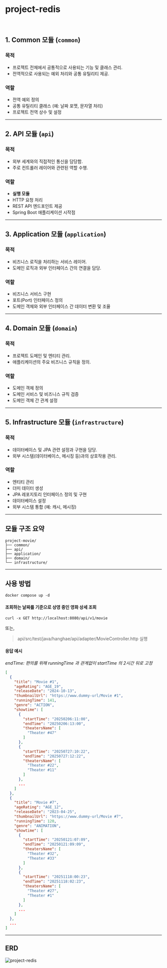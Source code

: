# project-redis
<br>


## 1. Common 모듈 (`common`)
### **목적**
- 프로젝트 전체에서 공통적으로 사용되는 기능 및 클래스 관리.
- 전역적으로 사용되는 예외 처리와 공통 유틸리티 제공.

### **역할**
- 전역 예외 정의
- 공통 유틸리티 클래스 (예: 날짜 포맷, 문자열 처리)
- 프로젝트 전역 상수 및 설정

---

## 2. API 모듈 (`api`)
### **목적**
- 외부 세계와의 직접적인 통신을 담당함.
- 주로 컨트롤러 레이어와 관련된 역할 수행.

### **역할**
- **실행 모듈**
- HTTP 요청 처리
- REST API 엔드포인트 제공
- Spring Boot 애플리케이션 시작점

---

## 3. Application 모듈 (`application`)
### **목적**
- 비즈니스 로직을 처리하는 서비스 레이어.
- 도메인 로직과 외부 인터페이스 간의 연결을 담당.

### **역할**
- 비즈니스 서비스 구현
- 포트(Port) 인터페이스 정의
- 도메인 객체와 외부 인터페이스 간 데이터 변환 및 조율

---

## 4. Domain 모듈 (`domain`)
### **목적**
- 프로젝트 도메인 및 엔티티 관리.
- 애플리케이션의 주요 비즈니스 규칙을 정의.

### **역할**
- 도메인 객체 정의
- 도메인 서비스 및 비즈니스 규칙 검증
- 도메인 객체 간 관계 설정

---

## 5. Infrastructure 모듈 (`infrastructure`)
### **목적**
- 데이터베이스 및 JPA 관련 설정과 구현을 담당.
- 외부 시스템(데이터베이스, 메시징 등)과의 상호작용 관리.

### **역할**
- 엔티티 관리
- 더미 데이터 생성
- JPA 레포지토리 인터페이스 정의 및 구현
- 데이터베이스 설정
- 외부 시스템 통합 (예: 캐시, 메시징)

---

## 모듈 구조 요약

```plaintext
project-movie/
├── common/         
├── api/           
├── application/    
├── domain/         
└── infrastructure/ 
```
---

## 사용 방법
```
docker compose up -d
```

#### 조회하는 날짜를 기준으로 상영 중인 영화 상세 조회
```
curl -x GET http://localhost:8080/api/v1/movie
```

또는, <br>
> api/src/test/java/hanghae/api/adapter/MovieController.http 실행



#### 응답 예시
_endTime: 편의를 위해 runningTime 과 관계없이 startTime 의 2시간 뒤로 고정_
```JSON
[
  {
    "title": "Movie #1",
    "ageRating": "AGE_19",
    "releaseDate": "2024-10-13",
    "thumbnailUrl": "https://www.dummy-url/Movie #1",
    "runningTime": 141,
    "genre": "ACTION",
    "showtime": [
      {
        "startTime": "20250206:11:00",
        "endTime": "20250206:13:00",
        "theatersName": [
          "Theater #47"
        ]
      },
      {
        "startTime": "20250727:10:22",
        "endTime": "20250727:12:22",
        "theatersName": [
          "Theater #22",
          "Theater #11"
        ]
      },
      ...
    ]
  },
  {
    "title": "Movie #7",
    "ageRating": "AGE_12",
    "releaseDate": "2023-04-25",
    "thumbnailUrl": "https://www.dummy-url/Movie #7",
    "runningTime": 120,
    "genre": "ANIMATION",
    "showtime": [
      {
        "startTime": "20250121:07:09",
        "endTime": "20250121:09:09",
        "theatersName": [
          "Theater #32",
          "Theater #33"
        ]
      },
      {
        "startTime": "20251118:00:23",
        "endTime": "20251118:02:23",
        "theatersName": [
          "Theater #27",
          "Theater #1"
        ]
      },
      ...
    ]
  },
  ...
]
```

---

## ERD
![project-redis](https://github.com/user-attachments/assets/e63df86b-db9b-4fe5-adaf-e4e41b61269f)
